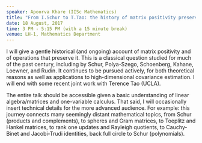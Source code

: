 ```yaml
---
speaker: Apoorva Khare (IISc Mathematics)
title: "From I.Schur to T.Tao: the history of matrix positivity preservers"
date: 18 August, 2017
time: 3 PM - 5:15 PM (with a 15 minute break)
venue: LH-1, Mathematics Department
---
```



I will give a gentle historical (and ongoing) account of matrix positivity
and of operations that preserve it. This is a classical question studied
for much of the past century, including by Schur, Polya-Szego, Schoenberg,
Kahane, Loewner, and Rudin. It continues to be pursued actively, for both
theoretical reasons as well as applications to high-dimensional covariance
estimation. I will end with some recent joint work with Terence Tao
(UCLA).

The entire talk should be accessible given a basic understanding of linear
algebra/matrices and one-variable calculus. That said, I will occasionally
insert technical details for the more advanced audience. For example: this
journey connects many seemingly distant mathematical topics, from Schur
(products and complements), to spheres and Gram matrices, to Toeplitz and
Hankel matrices, to rank one updates and Rayleigh quotients, to
Cauchy-Binet and Jacobi-Trudi identities, back full circle to Schur
(polynomials).
